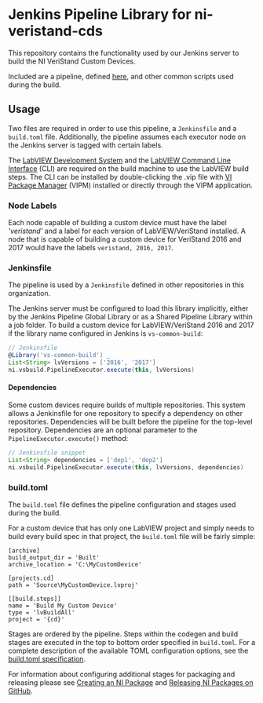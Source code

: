 # Jenkins Pipeline Library for ni-veristand-cds
This repository contains the functionality used by our Jenkins server to build the NI VeriStand Custom Devices.

Included are a pipeline, defined [here](https://github.com/ni-veristand-cds/commonbuild/blob/master/src/ni/vsbuild/Pipeline.groovy), and other common scripts used during the build.

## Usage
Two files are required in order to use this pipeline, a `Jenkinsfile` and a `build.toml` file. Additionally, the pipeline assumes each executor node on the Jenkins server is tagged with certain labels.

The [LabVIEW Development System](http:/ni.com/labview) and the [LabVIEW Command Line Interface](https://github.com/JamesMc86/LabVIEW-CLI/releases) (CLI) are required on the build machine to use the LabVIEW build steps. The CLI can be installed by double-clicking the .vip file with [VI Package Manager](https://vipm.jki.net/) (VIPM) installed or directly through the VIPM application.

### Node Labels
Each node capable of building a custom device must have the label *'veristand'* and a label for each version of LabVIEW/VeriStand installed.
A node that is capable of building a custom device for VeriStand 2016 and 2017 would have the labels `veristand, 2016, 2017`.

### Jenkinsfile
The pipeline is used by a `Jenkinsfile` defined in other repositories in this organization.

The Jenkins server must be configured to load this library implicitly, either by the Jenkins Pipeline Global Library or as a Shared Pipeline Library within a job folder. To build a custom device for LabVIEW/VeriStand 2016 and 2017 if the library name configured in Jenkins is `vs-common-build`:

```groovy
// Jenkinsfile
@Library('vs-common-build') _
List<String> lvVersions = ['2016', '2017']
ni.vsbuild.PipelineExecutor.execute(this, lvVersions)
```

#### Dependencies
Some custom devices require builds of multiple repositories. This system allows a Jenkinsfile for one repository to specify a dependency on other repositories. Dependencies will be built before the pipeline for the top-level repository. Dependencies are an optional parameter to the `PipelineExecutor.execute()` method:

```groovy
// Jenkinsfile snippet
List<String> dependencies = ['dep1', 'dep2']
ni.vsbuild.PipelineExecutor.execute(this, lvVersions, dependencies)
```

### build.toml
The `build.toml` file defines the pipeline configuration and stages used during the build.

For a custom device that has only one LabVIEW project and simply needs to build every build spec in that project, the `build.toml` file will be fairly simple:

```
[archive]
build_output_dir = 'Built'
archive_location = 'C:\MyCustomDevice'

[projects.cd]
path = 'Source\MyCustomDevice.lvproj'

[[build.steps]]
name = 'Build My Custom Device'
type = 'lvBuildAll'
project = '{cd}'
```

Stages are ordered by the pipeline. Steps within the codegen and build stages are executed in the top to bottom order specified in `build.toml`. For a complete description of the available TOML configuration options, see the [build.toml specification](https://github.com/ni-veristand-cds/commonbuild/wiki/TOML-for-ni-veristand-cds).

For information about configuring additional stages for packaging and releasing please see [Creating an NI Package](https://github.com/NIVeriStandAdd-Ons/commonbuild/wiki/Creating-an-NI-Package) and [Releasing NI Packages on GitHub](https://github.com/NIVeriStandAdd-Ons/commonbuild/wiki/Releasing-NI-Packages-on-GitHub).
